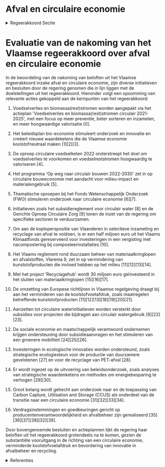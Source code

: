 # Afval en circulaire economie

<details>
        <summary>Regeerakkoord Sectie </summary>
        <p>1.6 Afval en circulaire economie We streven naar een volledig circulaire economie om zo beter in onze behoeften aan grondstoffen en water te kunnen voorzien en ons welzijn te maxi-maliseren met een kleinere ecologische voetafdruk. Meer dan 60% van onze broeikasgassenuitstoot komt door de ontginning, de productie, het transport en de consumptie van grondstoffen, producten, voedsel en bouwmaterialen en de verwerking van afval dat daaruit ontstaat. Willen we onze broeikasgasemissie duurzaam verminderen, dan moeten we ook oog hebben voor de vermindering van de koolstofvoetafdruk van onze consumptie. Om een correcte inschatting te maken van de ecologische impact is het belangrijk om de volledige levenscyclus van materialen en goederen in ogenschouw te nemen. Circulaire economie biedt bijzondere opportuni-teiten voor onze welvaart en economie indien we het gebruik van primaire grondstoffen en materialen kunnen verminderen en het herge-bruik ervan vergroten zonder in te boeten op ons comfort of onze welvaart. We ondersteunen de ontwikkeling van onderne-mingsmodellen waarbij een dienst in plaats van een product wordt aangeboden en producten worden gedeeld. Producten moeten slimmer worden ontworpen, zodat ze langer meegaan en makkelijker herstelbaar, herbruikbaar en recycleerbaar zijn. We bevorderen herstelling van producten en hergebruik van onderdelen; recyclage vormt de sluitsteen om alle grond-stoffen maximaal te herwinnen. We stimuleren de bouwsector om richting circulaire en modulaire gebouwen te evolueren en werken samen met hen een routeplan uit. We geven zelf het goede voorbeeld en stellen bij openbare aanbestedingen circulaire voorrangs-regels in om de kringloopeconomie maximaal kansen te geven. We versterken de inzet op circulair ontwerp en circulair aankopen binnen instrumenten zoals de aanvaardingsplicht en green deals. We bieden circulaire ondernemers de ruimte om creatieve oplossingen te bedenken en werken drempels weg die circulaire modellen en gebruik van recyclaat nodeloos hinderen. We zijn koploper op het vlak van selectieve inzameling en recyclage van afval: vandaag recycleren we al ongeveer 70%. Tegen 2030 verhogen we dat nog tot 77,5%. Samen met alle actoren versterken we de sorteerboodschappen via diverse communicatiestrategieën. We streven naar maximale recyclage in Vlaanderen. We zetten ook sterk in op de inzameling van organisch-biologisch afval, dat zo hoogwaardig mogelijk wordt verwerkt; we stimuleren bijko-mend investeringen in de realisatie van voorver-gistingsinstallaties bij GFT-compostering. Een circulaire economie betekent ook dat Vlaanderen zich moet voorbereiden op een gefaseerde afbouw van afvalverbranding. De verbrandingscapaciteit die we in tussentijd in stand houden, moet het hoogst mogelijke energe-tisch rendement en laagst mogelijke uitstoot hebben. We onderzoeken de oprichting van een CO2-backbone, voor de (tijdelijke) opslag, trans-port en gebruik van CO2 ter bevordering van de circulaire koolstofeconomie </p>
        </details> 

# Evaluatie van de nakoming van het Vlaamse regeerakkoord over afval en circulaire economie

In de beoordeling van de nakoming van beloften uit het Vlaamse regeerakkoord inzake afval en circulaire economie, zijn diverse initiatieven en besluiten door de regering genomen die in lijn liggen met de doelstellingen uit het regeerakkoord. Hieronder volgt een opsomming van relevante acties gekoppeld aan de kernpunten van het regeerakkoord:

1. Voedselverlies en biomassa(rest)stromen worden aangepakt via het actieplan 'Voedselverlies en biomassa(rest)stromen circulair 2021-2025', met een focus op meer preventie, beter sorteren en inzamelen, en meer hoogwaardige valorisatie \[0\].

2. Het beleidsplan bio-economie stimuleert onderzoek en innovatie en creëert nieuwe waardeketens die de Vlaamse economie koolstofneutraal maken \[1\]\[2\]\[3\].

3. De oproep circulaire voedselketen 2022 onderstreept het doel om voedselverlies te voorkomen en voedselreststromen hoogwaardig te valoriseren \[4\].

4. Het programma 'Op weg naar circulair bouwen 2022-2030' zet in op circulaire bouweconomie met aandacht voor milieu-impact en materialengebruik \[5\].

5. Thematische oproepen bij het Fonds Wetenschappelijk Onderzoek (FWO) stimuleren onderzoek naar circulaire economie \[6\]\[7\].

6. Initiatieven zoals het subsidiereglement voor circulair water \[8\] en de Gerichte Oproep Circulaire Zorg \[9\] tonen de inzet van de regering om specifieke sectoren te verduurzamen.

7. Om aan de koploperspositie van Vlaanderen in selectieve inzameling en recyclage van afval te voldoen, is er een half miljoen euro uit het Vlaams Klimaatfonds gereserveerd voor investeringen in een vergisting met nacompostering bij composteerinstallaties \[10\].

8. Het Vlaams reglement rond duurzaam beheer van materiaalkringlopen en afvalstoffen, Vlarema 9, zet in op vermindering van kunststofproducten die invloed hebben op het milieu \[11\]\[12\]\[13\]\[14\].

9. Met het project 'Recyclagehub' wordt 30 miljoen euro geïnvesteerd in het sluiten van materiaalkringlopen \[15\]\[16\]\[17\].

10. De omzetting van Europese richtlijnen in Vlaamse regelgeving draagt bij aan het verminderen van de koolstofvoetafdruk, zoals maatregelen betreffende kunststofproducten \[11\]\[12\]\[13\]\[18\]\[19\]\[20\]\[21\].

11. Aanzetten tot circulaire waterinitiatieven worden versterkt door subsidies voor projecten die bijdragen aan circulair watergebruik \[8\]\[22\]\[23\].

12. De sociale economie en maatschappelijk verantwoord ondernemen krijgen ondersteuning door subsidieaanvragen en het stimuleren van een groenere mobiliteit \[24\]\[25\]\[26\].

13. Investeringen in ecologische innovaties worden ondersteund, zoals strategische ecologiesteun voor de productie van duurzamere gevelstenen \[27\] en voor de recyclage van PET-afval \[28\].

14. Er wordt ingezet op de uitvoering van beleidsonderzoek, zoals analyses van strategische waardenketens en methodes om energiebesparing te verhogen \[29\]\[30\].

15. Groot belang wordt gehecht aan onderzoek naar en de toepassing van Carbon Capture, Utilisation and Storage (CCUS) als onderdeel van de transitie naar een circulaire economie \[31\]\[32\]\[33\]\[34\].

16. Verdragsinstemmingen en goedkeuringen gericht op producentenverantwoordelijkheid en afvalbeheer zijn gerealiseerd \[35\]\[36\]\[37\]\[38\]\[32\]\[39\].

Door bovengenoemde besluiten en actieplannen lijkt de regering haar beloften uit het regeerakkoord grotendeels na te komen, gezien de substantiële vooruitgang in de richting van een circulaire economie, verminderde koolstofvoetafdruk en bevordering van innovatie in afvalbeheer en recycling.

<details>
        <summary> Referenties</summary>
        **[\[0\]](https://beslissingenvlaamseregering.vlaanderen.be/?search=Vlaams%20actieplan%20%27Voedselverlies%20en%20biomassa%28rest%29stromen%20circulair%202021-2025%27&dateOption=select&startDate=2021-04-23T08%3A00%3A00Z&endDate=2021-04-23T08%3A00%3A00Z)** : **(2021-04-23)** Vlaams actieplan 'Voedselverlies en biomassa(rest)stromen circulair 2021-2025' 

**[\[1\]](https://beslissingenvlaamseregering.vlaanderen.be/?search=Vlaams%20beleidsplan%20bio-economie&dateOption=select&startDate=2020-12-18T09%3A00%3A00Z&endDate=2020-12-18T09%3A00%3A00Z)** : **(2020-12-18)** Vlaams beleidsplan bio-economie 

**[\[2\]]** : **(2020-07-10)**  

**[\[3\]](https://beslissingenvlaamseregering.vlaanderen.be/?search=Plan%20Vlaamse%20Veerkracht%3A%20volgende%20stappen%20en%20uitbreiding%20van%20het%20Vlaams%20beleidsplan%20bio-economie&dateOption=select&startDate=2022-04-29T08%3A00%3A00Z&endDate=2022-04-29T08%3A00%3A00Z)** : **(2022-04-29)** Plan Vlaamse Veerkracht: volgende stappen en uitbreiding van het Vlaams beleidsplan bio-economie 

**[\[4\]](https://beslissingenvlaamseregering.vlaanderen.be/?search=Oproep%20circulaire%20voedselketen%202022%3A%20%C2%A0preventie%20van%20voedselverlies%20en%20hoogwaardige%20valorisatie%20van%20voedselreststromen&dateOption=select&startDate=2022-10-07T08%3A00%3A00Z&endDate=2022-10-07T08%3A00%3A00Z)** : **(2022-10-07)** Oproep circulaire voedselketen 2022:  preventie van voedselverlies en hoogwaardige valorisatie van voedselreststromen 

**[\[5\]](https://beslissingenvlaamseregering.vlaanderen.be/?search=Vlaams%20beleidsprogramma%20%27Op%20weg%20naar%20circulair%20bouwen%202022-2030%27&dateOption=select&startDate=2022-04-29T08%3A00%3A00Z&endDate=2022-04-29T08%3A00%3A00Z)** : **(2022-04-29)** Vlaams beleidsprogramma 'Op weg naar circulair bouwen 2022-2030' 

**[\[6\]](https://beslissingenvlaamseregering.vlaanderen.be/?search=Vaststelling%20regels%20thematische%20oproep%20voor%20circulaire%20economie%20bij%20het%20Fonds%20Wetenschappelijk%20Onderzoek%20%28FWO%29&dateOption=select&startDate=2023-05-12T08%3A00%3A00Z&endDate=2023-05-12T08%3A00%3A00Z)** : **(2023-05-12)** Vaststelling regels thematische oproep voor circulaire economie bij het Fonds Wetenschappelijk Onderzoek (FWO) 

**[\[7\]](https://beslissingenvlaamseregering.vlaanderen.be/?search=Vaststelling%20regels%20thematische%20oproep%20voor%20circulaire%20economie%20bij%20het%20Fonds%20Wetenschappelijk%20Onderzoek%20%28FWO%29&dateOption=select&startDate=2023-06-30T08%3A00%3A00Z&endDate=2023-06-30T08%3A00%3A00Z)** : **(2023-06-30)** Vaststelling regels thematische oproep voor circulaire economie bij het Fonds Wetenschappelijk Onderzoek (FWO) 

**[\[8\]](https://beslissingenvlaamseregering.vlaanderen.be/?search=Subsidie%20projectoproep%20circulair%20water&dateOption=select&startDate=2023-03-31T08%3A00%3A00Z&endDate=2023-03-31T08%3A00%3A00Z)** : **(2023-03-31)** Subsidie projectoproep circulair water 

**[\[9\]](https://beslissingenvlaamseregering.vlaanderen.be/?search=Subsidies%20gerichte%20oproep%20Circulaire%20Zorg%202023%20om%20het%20gebruik%20van%20herbruikbaar%20materiaal%20in%20de%20medische%20zorg%20te%20bevorderen&dateOption=select&startDate=2023-07-07T09%3A00%3A00Z&endDate=2023-07-07T09%3A00%3A00Z)** : **(2023-07-07)** Subsidies gerichte oproep Circulaire Zorg 2023 om het gebruik van herbruikbaar materiaal in de medische zorg te bevorderen 

**[\[10\]](https://beslissingenvlaamseregering.vlaanderen.be/?search=Reservering%20VKF-middelen%20voor%20maatregel%20klimaatmitigatie%20in%20afvalsector%20en%20via%20circulaire%20economie&dateOption=select&startDate=2022-12-23T09%3A00%3A00Z&endDate=2022-12-23T09%3A00%3A00Z)** : **(2022-12-23)** Reservering VKF-middelen voor maatregel klimaatmitigatie in afvalsector en via circulaire economie 

**[\[11\]](https://beslissingenvlaamseregering.vlaanderen.be/?search=Omzetting%20Europese%20Richtlijn%20vermindering%20effecten%20bepaalde%20kunststofproducten%20op%20het%20milieu%3A%20wijzigingsbesluit&dateOption=select&startDate=2023-05-12T08%3A00%3A00Z&endDate=2023-05-12T08%3A00%3A00Z)** : **(2023-05-12)** Omzetting Europese Richtlijn vermindering effecten bepaalde kunststofproducten op het milieu: wijzigingsbesluit 

**[\[12\]](https://beslissingenvlaamseregering.vlaanderen.be/?search=Omzetting%20Europese%20Richtlijn%20vermindering%20effecten%20bepaalde%20kunststofproducten%20op%20het%20milieu%3A%20wijzigingsbesluit&dateOption=select&startDate=2023-02-10T09%3A00%3A00Z&endDate=2023-02-10T09%3A00%3A00Z)** : **(2023-02-10)** Omzetting Europese Richtlijn vermindering effecten bepaalde kunststofproducten op het milieu: wijzigingsbesluit 

**[\[13\]](https://beslissingenvlaamseregering.vlaanderen.be/?search=Omzetting%20Europese%20Richtlijn%20vermindering%20effecten%20bepaalde%20kunststofproducten%20op%20het%20milieu%3A%20wijzigingsbesluit&dateOption=select&startDate=2023-12-22T09%3A00%3A00Z&endDate=2023-12-22T09%3A00%3A00Z)** : **(2023-12-22)** Omzetting Europese Richtlijn vermindering effecten bepaalde kunststofproducten op het milieu: wijzigingsbesluit 

**[\[14\]](https://beslissingenvlaamseregering.vlaanderen.be/?search=Omzetting%20van%20de%20gewijzigde%20Europese%20kaderrichtlijn%20afvalstoffen%3A%20wijzigingsdecreet&dateOption=select&startDate=2020-07-17T08%3A00%3A00Z&endDate=2020-07-17T08%3A00%3A00Z)** : **(2020-07-17)** Omzetting van de gewijzigde Europese kaderrichtlijn afvalstoffen: wijzigingsdecreet 

**[\[15\]](https://beslissingenvlaamseregering.vlaanderen.be/?search=Plan%20Vlaamse%20Veerkracht%3A%20Recyclagehub%20regels%20voor%20toekenning%20steun%20aan%20ondernemingen%20om%20materiaalkringlopen%20te%20sluiten&dateOption=select&startDate=2021-06-18T08%3A00%3A00Z&endDate=2021-06-18T08%3A00%3A00Z)** : **(2021-06-18)** Plan Vlaamse Veerkracht: Recyclagehub regels voor toekenning steun aan ondernemingen om materiaalkringlopen te sluiten 

**[\[16\]](https://beslissingenvlaamseregering.vlaanderen.be/?search=Plan%20Vlaamse%20Veerkracht%3A%20Recyclagehub%20regels%20voor%20toekenning%20steun%20aan%20ondernemingen%20om%20materiaalkringlopen%20te%20sluiten&dateOption=select&startDate=2021-09-03T10%3A00%3A00Z&endDate=2021-09-03T10%3A00%3A00Z)** : **(2021-09-03)** Plan Vlaamse Veerkracht: Recyclagehub regels voor toekenning steun aan ondernemingen om materiaalkringlopen te sluiten 

**[\[17\]](https://beslissingenvlaamseregering.vlaanderen.be/?search=Plan%20Vlaamse%20Veerkracht%3A%20Steun%20aan%20ondernemingen%20om%20materiaalkringlopen%20te%20sluiten%20in%20kader%20van%20tweede%20oproep%20%27Recyclagehub%27&dateOption=select&startDate=2022-11-25T11%3A00%3A00Z&endDate=2022-11-25T11%3A00%3A00Z)** : **(2022-11-25)** Plan Vlaamse Veerkracht: Steun aan ondernemingen om materiaalkringlopen te sluiten in kader van tweede oproep 'Recyclagehub' 

**[\[18\]](https://beslissingenvlaamseregering.vlaanderen.be/?search=Omzetting%20gewijzigde%20Europese%20richtlijnen%20afvalstoffen%2C%20havenontvangstvoorzieningen%20voor%20afvalafgifte%20van%20schepen%20en%20vermindering%20effecten%20van%20bepaalde%20kunststofproducten%20op%20het%20milieu&dateOption=select&startDate=2020-10-30T09%3A00%3A00Z&endDate=2020-10-30T09%3A00%3A00Z)** : **(2020-10-30)** Omzetting gewijzigde Europese richtlijnen afvalstoffen, havenontvangstvoorzieningen voor afvalafgifte van schepen en vermindering effecten van bepaalde kunststofproducten op het milieu 

**[\[19\]](https://beslissingenvlaamseregering.vlaanderen.be/?search=Omzetting%20Europese%20Richtlijn%20vermindering%20effecten%20bepaalde%20kunststofproducten%20op%20het%20milieu%3A%20wijzigingsbesluit&dateOption=select&startDate=2023-07-07T09%3A00%3A00Z&endDate=2023-07-07T09%3A00%3A00Z)** : **(2023-07-07)** Omzetting Europese Richtlijn vermindering effecten bepaalde kunststofproducten op het milieu: wijzigingsbesluit 

**[\[20\]](https://beslissingenvlaamseregering.vlaanderen.be/?search=Omzetting%20Europese%20Richtlijn%20vermindering%20effecten%20bepaalde%20kunststofproducten%20op%20het%20milieu%3A%20wijzigingsbesluit&dateOption=select&startDate=2022-10-28T08%3A00%3A00Z&endDate=2022-10-28T08%3A00%3A00Z)** : **(2022-10-28)** Omzetting Europese Richtlijn vermindering effecten bepaalde kunststofproducten op het milieu: wijzigingsbesluit 

**[\[21\]](https://beslissingenvlaamseregering.vlaanderen.be/?search=Werkwijze%20stedelijke%20emissievrije%20zones%20distributie&dateOption=select&startDate=2021-07-16T06%3A00%3A00Z&endDate=2021-07-16T06%3A00%3A00Z)** : **(2021-07-16)** Werkwijze stedelijke emissievrije zones distributie 

**[\[22\]](https://beslissingenvlaamseregering.vlaanderen.be/?search=Plan%20Vlaamse%20Veerkracht%3A%20Subsidie%20innovatieve%20projecten%20Circulair%20Watergebruik%20in%20kader%20van%20Blue%20Deal&dateOption=select&startDate=2022-11-18T09%3A00%3A00Z&endDate=2022-11-18T09%3A00%3A00Z)** : **(2022-11-18)** Plan Vlaamse Veerkracht: Subsidie innovatieve projecten Circulair Watergebruik in kader van Blue Deal 

**[\[23\]](https://beslissingenvlaamseregering.vlaanderen.be/?search=Plan%20Vlaamse%20Veerkracht%3A%20subsidies%20duurzaam%20watergebruik%20en%20overheidsopdracht%20studie%20naar%20%E2%80%98Groenblauwe%20business%20modellen%20voor%20landbouwers%E2%80%99&dateOption=select&startDate=2022-12-09T09%3A00%3A00Z&endDate=2022-12-09T09%3A00%3A00Z)** : **(2022-12-09)** Plan Vlaamse Veerkracht: subsidies duurzaam watergebruik en overheidsopdracht studie naar ‘Groenblauwe business modellen voor landbouwers’ 

**[\[24\]](https://beslissingenvlaamseregering.vlaanderen.be/?search=Subsidies%20Circulair%20Werk%28t%29%20%E2%80%93%20fase%202&dateOption=select&startDate=2021-09-03T10%3A00%3A00Z&endDate=2021-09-03T10%3A00%3A00Z)** : **(2021-09-03)** Subsidies Circulair Werk(t) – fase 2 

**[\[25\]](https://beslissingenvlaamseregering.vlaanderen.be/?search=Verlenging%20hubs%20Circulair%20Werk%28t%29%20voor%20de%20periode%202024-2025&dateOption=select&startDate=2023-12-08T09%3A00%3A00Z&endDate=2023-12-08T09%3A00%3A00Z)** : **(2023-12-08)** Verlenging hubs Circulair Werk(t) voor de periode 2024-2025 

**[\[26\]](https://beslissingenvlaamseregering.vlaanderen.be/?search=Oproep%20%E2%80%98Investeringen%20in%20een%20duurzame%20en%20groene%20mobiliteit%20in%20de%20sociale%20economie%E2%80%99&dateOption=select&startDate=2022-12-23T09%3A00%3A00Z&endDate=2022-12-23T09%3A00%3A00Z)** : **(2022-12-23)** Oproep ‘Investeringen in een duurzame en groene mobiliteit in de sociale economie’ 

**[\[27\]](https://beslissingenvlaamseregering.vlaanderen.be/?search=1%20miljoen%20euro%20strategische%20ecologiesteun%20aan%20Vandersanden%20Steenfabrieken%20nv%20in%20Bilzen&dateOption=select&startDate=2021-12-17T09%3A00%3A00Z&endDate=2021-12-17T09%3A00%3A00Z)** : **(2021-12-17)** 1 miljoen euro strategische ecologiesteun aan Vandersanden Steenfabrieken nv in Bilzen 

**[\[28\]](https://beslissingenvlaamseregering.vlaanderen.be/?search=1%20miljoen%20euro%20strategische%20ecologiesteun%20aan%20Agfa-Gevaert%20nv%20in%20Mortsel&dateOption=select&startDate=2021-12-17T09%3A00%3A00Z&endDate=2021-12-17T09%3A00%3A00Z)** : **(2021-12-17)** 1 miljoen euro strategische ecologiesteun aan Agfa-Gevaert nv in Mortsel 

**[\[29\]](https://beslissingenvlaamseregering.vlaanderen.be/?search=Herverdeling%20provisioneel%20krediet%3A%20Subsidie%20Ecoom%20voor%20analyse%20strategische%20waardenketens%20in%20de%20Vlaamse%20economie%20en%20versterking%20beleidsrelevant%20onderzoek&dateOption=select&startDate=2021-12-17T09%3A00%3A00Z&endDate=2021-12-17T09%3A00%3A00Z)** : **(2021-12-17)** Herverdeling provisioneel krediet: Subsidie Ecoom voor analyse strategische waardenketens in de Vlaamse economie en versterking beleidsrelevant onderzoek 

**[\[30\]](https://beslissingenvlaamseregering.vlaanderen.be/?search=Aanpak%20besteding%20middelen%20Vlaams%20Klimaatfonds%20%28VKF%29%20voor%20verderzetting%20onderbouwde%20aanpak%20energiebesparing%20gebouwenpark%20VDAB&dateOption=select&startDate=2023-12-22T09%3A00%3A00Z&endDate=2023-12-22T09%3A00%3A00Z)** : **(2023-12-22)** Aanpak besteding middelen Vlaams Klimaatfonds (VKF) voor verderzetting onderbouwde aanpak energiebesparing gebouwenpark VDAB 

**[\[31\]](https://beslissingenvlaamseregering.vlaanderen.be/?search=Erkenningsaanvraag%20Steunpunt%20voor%20Beleidsrelevant%20Onderzoek%20voor%20het%20thema%20%E2%80%98Circulaire%20Economie%E2%80%99%20%282022-2026%29&dateOption=select&startDate=2021-12-17T09%3A00%3A00Z&endDate=2021-12-17T09%3A00%3A00Z)** : **(2021-12-17)** Erkenningsaanvraag Steunpunt voor Beleidsrelevant Onderzoek voor het thema ‘Circulaire Economie’ (2022-2026) 

**[\[32\]](https://beslissingenvlaamseregering.vlaanderen.be/?search=Voorontwerp%20van%20decreet%20over%20de%20ondersteuning%20van%20sociale%20economie%20en%20maatschappelijk%20verantwoord%20ondernemen&dateOption=select&startDate=2023-07-07T09%3A00%3A00Z&endDate=2023-07-07T09%3A00%3A00Z)** : **(2023-07-07)** Voorontwerp van decreet over de ondersteuning van sociale economie en maatschappelijk verantwoord ondernemen 

**[\[33\]](https://beslissingenvlaamseregering.vlaanderen.be/?search=Conceptnota%3A%20%E2%80%9Cvisie%20op%20CCUS%3A%20koolstof%20afvang%2C%20hergebruik%20en%20opslag%E2%80%9C&dateOption=select&startDate=2021-11-26T09%3A00%3A00Z&endDate=2021-11-26T09%3A00%3A00Z)** : **(2021-11-26)** Conceptnota: “visie op CCUS: koolstof afvang, hergebruik en opslag“ 

**[\[34\]](https://beslissingenvlaamseregering.vlaanderen.be/?search=Voorontwerp%20van%20decreet%20over%20het%20vervoer%20van%20koolstofdioxide%20via%20pijpleidingen%20in%20het%20Vlaamse%20Gewest&dateOption=select&startDate=2023-08-31T08%3A00%3A00Z&endDate=2023-08-31T08%3A00%3A00Z)** : **(2023-08-31)** Voorontwerp van decreet over het vervoer van koolstofdioxide via pijpleidingen in het Vlaamse Gewest 

**[\[35\]](https://beslissingenvlaamseregering.vlaanderen.be/?search=Omzetting%20gewijzigde%20Europese%20richtlijnen%20afvalstoffen%2C%20havenontvangstvoorzieningen%20voor%20afvalafgifte%20van%20schepen%20en%20vermindering%20effecten%20van%20bepaalde%20kunststofproducten%20op%20het%20milieu&dateOption=select&startDate=2020-12-18T09%3A00%3A00Z&endDate=2020-12-18T09%3A00%3A00Z)** : **(2020-12-18)** Omzetting gewijzigde Europese richtlijnen afvalstoffen, havenontvangstvoorzieningen voor afvalafgifte van schepen en vermindering effecten van bepaalde kunststofproducten op het milieu 

**[\[36\]](https://beslissingenvlaamseregering.vlaanderen.be/?search=Plan%20Vlaamse%20Veerkracht%3A%20dossiernummer%20123&dateOption=select&startDate=2021-05-28T08%3A00%3A00Z&endDate=2021-05-28T08%3A00%3A00Z)** : **(2021-05-28)** Plan Vlaamse Veerkracht: dossiernummer 123 

**[\[37\]](https://beslissingenvlaamseregering.vlaanderen.be/?search=Decreet%20omzetting%20van%20de%20gewijzigde%20Europese%20kaderrichtlijnen%20rond%20afvalstoffen&dateOption=select&startDate=2021-02-26T09%3A00%3A00Z&endDate=2021-02-26T09%3A00%3A00Z)** : **(2021-02-26)** Decreet omzetting van de gewijzigde Europese kaderrichtlijnen rond afvalstoffen 

**[\[38\]](https://beslissingenvlaamseregering.vlaanderen.be/?search=Plan%20Vlaamse%20Veerkracht%3A%20Thematische%20oproep%20bio-economie%20bij%20het%20Fonds%20Wetenschappelijk%20Onderzoek%20-%20Vlaanderen&dateOption=select&startDate=2021-07-09T08%3A00%3A00Z&endDate=2021-07-09T08%3A00%3A00Z)** : **(2021-07-09)** Plan Vlaamse Veerkracht: Thematische oproep bio-economie bij het Fonds Wetenschappelijk Onderzoek - Vlaanderen 

**[\[39\]](https://beslissingenvlaamseregering.vlaanderen.be/?search=Instemmingdsdecreet%20samenwerkingsakkoord%20uitgebreide%20producentenverantwoordelijkheid%20voor%20bepaalde%20afvalstromen%20en%20zwerfvuil&dateOption=select&startDate=2022-12-16T09%3A00%3A00Z&endDate=2022-12-16T09%3A00%3A00Z)** : **(2022-12-16)** Instemmingdsdecreet samenwerkingsakkoord uitgebreide producentenverantwoordelijkheid voor bepaalde afvalstromen en zwerfvuil 
        </details> 

